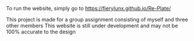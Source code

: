 To run the website, simply go to https://fierylunx.github.io/Re-Plate/

This project is made for a group assignment consisting of myself and three other members
This website is still under development and may not be 100% accurate to the design
